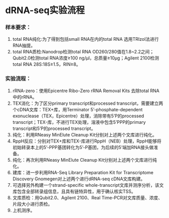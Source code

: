 dRNA-seq实验流程
=============


### 样本要求：
1. total RNA纯化:为了得到包括small RNA在内的total RNA 选用TRIzol法进行RNA抽提。
2. total RNA质检:Nanodrop检测total RNA OD260/280值在1.8~2.2之间；Qubit2.0检测total RNA浓度≥100 ng/μl，总质量≥10μg；Agilent 2100检测total RNA 28S:18S≥1.5，RIN≥8。

### 实验流程：
1. rRNA-zero：使用Epicentre Ribo-Zero rRNA Removal Kits 去除total RNA 中的rRNA。
2. TEX消化：为了区分primary transcript和processed transcript，需要建立两个cDNA文库：TEX+库，用Terminator 5’-phosphate-dependent exonuclease（TEX，Epicentre）处理，消除带有5’P的processed transcript；TEX-库，不进行TEX处理，溶液中包含5’PPP的primary transcript和5’P的processed transcript。
3. 纯化：利用RNeasy MinElute Cleanup Kit分别对上述两个文库进行纯化。
4. RppH反应：分别对TEX+库和TEX-库进行RppH（NEB）处理，RppH能够将初始转录本上的5’-PPP基团转化为5’-P基团，为后续的5’端加RNA接头做准备。
5. 纯化：再次利用RNeasy MinElute Cleanup Kit分别对上述两个文库进行纯化。
6. 建库：进一步利用RNA-Seq Library Preparation Kit for Transcriptome Discovery Gnomegen对上述两个进行dRNA-seq cDNA文库构建。
7. 可选择另外构建一个strand-specific whole-transcript文库并测序分析，该文库包含全部转录组信息，且具有链特异性，用于确认核实TSS。
8. 文库质检：用Qubit2.0、Agilent 2100、Real Time-PCR对文库质量、浓度、片段大小进行质检。
9. 上机测序。